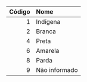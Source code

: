  | Código | Nome           |
 | -----: | :------------- |
 | 1      | Indígena       |
 | 2      | Branca         |
 | 4      | Preta          |
 | 6      | Amarela        |
 | 8      | Parda          |
 | 9      | Não informado  |
